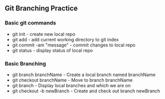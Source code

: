 ## Git Branching Practice

### Basic git commands

* git init - create new local repo
* git add - add current working directory to git index
* git commit -am "message" - commit changes to local repo
* git status - display status of local repo

### Basic Branching

* git branch branchName - Create a local branch named branchName
* git checkout branchName - Move to branch branchName
* git branch - Display local branches and which we are on
* git checkout -b newBranch - Create and check out branch newBranch
